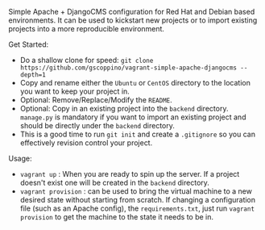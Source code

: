 Simple Apache + DjangoCMS configuration for Red Hat and Debian based environments. It can be used to kickstart new projects or to import existing projects into a more reproducible environment.

Get Started:

- Do a shallow clone for speed: ```git clone https://github.com/gscoppino/vagrant-simple-apache-djangocms --depth=1```
- Copy and rename either the ```Ubuntu``` or ```CentOS``` directory to the location you want to keep your project in.
- Optional: Remove/Replace/Modify the ```README```.
- Optional: Copy in an existing project into the ```backend``` directory. ```manage.py``` is mandatory if you want to import an existing project and should be directly under the ```backend``` directory.
- This is a good time to run ```git init``` and create a ```.gitignore``` so you can effectively revision control your project.

Usage:

- ```vagrant up``` :  When you are ready to spin up the server. If a project doesn't exist one will be created in the ```backend``` directory.
- ```vagrant provision``` : can be used to bring the virtual machine to a new desired state without starting from scratch. If changing a configuration file (such as an Apache config), the ```requirements.txt```, just run ```vagrant provision``` to get the machine to the state it needs to be in.
